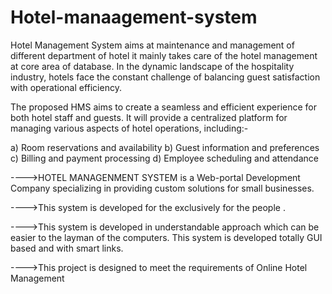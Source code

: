 # Hotel-manaagement-system
Hotel Management System aims at maintenance and management of different department of hotel it mainly takes care of the hotel management at core area of database. In the dynamic landscape of the hospitality industry, hotels face the constant challenge of balancing guest satisfaction with operational efficiency.  

The proposed HMS aims to create a seamless and efficient experience for both hotel staff and guests. It will provide a centralized platform for managing various aspects of hotel operations, including:-

 a) Room reservations and availability 
 b) Guest information and preferences
 c) Billing and payment processing 
 d) Employee scheduling and attendance

---->HOTEL MANAGENMENT SYSTEM is a Web-portal Development Company specializing in providing custom solutions for small businesses. 

---->This system is developed for the exclusively for the people . 

---->This system is developed in understandable approach which can be easier to the layman of the computers. This system is developed totally GUI based and with smart links.
 
---->This project is designed to meet the requirements of Online Hotel Management

